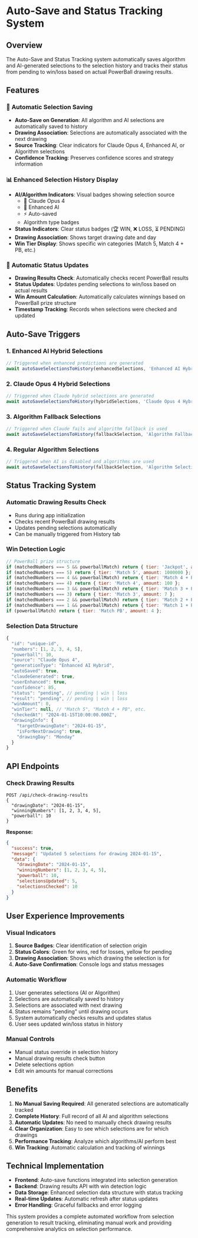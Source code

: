 # Auto-Save and Status Tracking System

## Overview
The Auto-Save and Status Tracking system automatically saves algorithm and AI-generated selections to the selection history and tracks their status from pending to win/loss based on actual PowerBall drawing results.

## Features

### 🔄 **Automatic Selection Saving**
- **Auto-Save on Generation**: All algorithm and AI selections are automatically saved to history
- **Drawing Association**: Selections are automatically associated with the next drawing
- **Source Tracking**: Clear indicators for Claude Opus 4, Enhanced AI, or Algorithm selections
- **Confidence Tracking**: Preserves confidence scores and strategy information

### 📊 **Enhanced Selection History Display**
- **AI/Algorithm Indicators**: Visual badges showing selection source
  - 🤖 Claude Opus 4
  - 🧠 Enhanced AI  
  - ⚡ Auto-saved
  - Algorithm type badges
- **Status Indicators**: Clear status badges (🏆 WIN, ❌ LOSS, ⏳ PENDING)
- **Drawing Association**: Shows target drawing date and day
- **Win Tier Display**: Shows specific win categories (Match 5, Match 4 + PB, etc.)

### 🎯 **Automatic Status Updates**
- **Drawing Results Check**: Automatically checks recent PowerBall results
- **Status Updates**: Updates pending selections to win/loss based on actual results
- **Win Amount Calculation**: Automatically calculates winnings based on PowerBall prize structure
- **Timestamp Tracking**: Records when selections were checked and updated

## Auto-Save Triggers

### 1. **Enhanced AI Hybrid Selections**
```javascript
// Triggered when enhanced predictions are generated
await autoSaveSelectionsToHistory(enhancedSelections, 'Enhanced AI Hybrid');
```

### 2. **Claude Opus 4 Hybrid Selections**
```javascript
// Triggered when Claude hybrid selections are generated
await autoSaveSelectionsToHistory(hybridSelections, 'Claude Opus 4 Hybrid');
```

### 3. **Algorithm Fallback Selections**
```javascript
// Triggered when Claude fails and algorithm fallback is used
await autoSaveSelectionsToHistory(fallbackSelection, 'Algorithm Fallback');
```

### 4. **Regular Algorithm Selections**
```javascript
// Triggered when AI is disabled and algorithms are used
await autoSaveSelectionsToHistory(fallbackSelection, 'Algorithm Selection');
```

## Status Tracking System

### **Automatic Drawing Results Check**
- Runs during app initialization
- Checks recent PowerBall drawing results
- Updates pending selections automatically
- Can be manually triggered from History tab

### **Win Detection Logic**
```javascript
// PowerBall prize structure
if (matchedNumbers === 5 && powerballMatch) return { tier: 'Jackpot', amount: 1000000000 };
if (matchedNumbers === 5) return { tier: 'Match 5', amount: 1000000 };
if (matchedNumbers === 4 && powerballMatch) return { tier: 'Match 4 + PB', amount: 50000 };
if (matchedNumbers === 4) return { tier: 'Match 4', amount: 100 };
if (matchedNumbers === 3 && powerballMatch) return { tier: 'Match 3 + PB', amount: 100 };
if (matchedNumbers === 3) return { tier: 'Match 3', amount: 7 };
if (matchedNumbers === 2 && powerballMatch) return { tier: 'Match 2 + PB', amount: 7 };
if (matchedNumbers === 1 && powerballMatch) return { tier: 'Match 1 + PB', amount: 4 };
if (powerballMatch) return { tier: 'Match PB', amount: 4 };
```

### **Selection Data Structure**
```javascript
{
  "id": "unique-id",
  "numbers": [1, 2, 3, 4, 5],
  "powerball": 10,
  "source": "Claude Opus 4",
  "generationType": "Enhanced AI Hybrid",
  "autoSaved": true,
  "claudeGenerated": true,
  "userEnhanced": true,
  "confidence": 85,
  "status": "pending", // pending | win | loss
  "result": "pending", // pending | win | loss
  "winAmount": 0,
  "winTier": null, // "Match 5", "Match 4 + PB", etc.
  "checkedAt": "2024-01-15T10:00:00.000Z",
  "drawingInfo": {
    "targetDrawingDate": "2024-01-15",
    "isForNextDrawing": true,
    "drawingDay": "Monday"
  }
}
```

## API Endpoints

### **Check Drawing Results**
```
POST /api/check-drawing-results
{
  "drawingDate": "2024-01-15",
  "winningNumbers": [1, 2, 3, 4, 5],
  "powerball": 10
}
```

**Response:**
```json
{
  "success": true,
  "message": "Updated 5 selections for drawing 2024-01-15",
  "data": {
    "drawingDate": "2024-01-15",
    "winningNumbers": [1, 2, 3, 4, 5],
    "powerball": 10,
    "selectionsUpdated": 5,
    "selectionsChecked": 10
  }
}
```

## User Experience Improvements

### **Visual Indicators**
1. **Source Badges**: Clear identification of selection origin
2. **Status Colors**: Green for wins, red for losses, yellow for pending
3. **Drawing Association**: Shows which drawing the selection is for
4. **Auto-Save Confirmation**: Console logs and status messages

### **Automatic Workflow**
1. User generates selections (AI or Algorithm)
2. Selections are automatically saved to history
3. Selections are associated with next drawing
4. Status remains "pending" until drawing occurs
5. System automatically checks results and updates status
6. User sees updated win/loss status in history

### **Manual Controls**
- Manual status override in selection history
- Manual drawing results check button
- Delete selections option
- Edit win amounts for manual corrections

## Benefits

1. **No Manual Saving Required**: All generated selections are automatically tracked
2. **Complete History**: Full record of all AI and algorithm selections
3. **Automatic Updates**: No need to manually check drawing results
4. **Clear Organization**: Easy to see which selections are for which drawings
5. **Performance Tracking**: Analyze which algorithms/AI perform best
6. **Win Tracking**: Automatic calculation and tracking of winnings

## Technical Implementation

- **Frontend**: Auto-save functions integrated into selection generation
- **Backend**: Drawing results API with win detection logic
- **Data Storage**: Enhanced selection data structure with status tracking
- **Real-time Updates**: Automatic refresh after status updates
- **Error Handling**: Graceful fallbacks and error logging

This system provides a complete automated workflow from selection generation to result tracking, eliminating manual work and providing comprehensive analytics on selection performance.